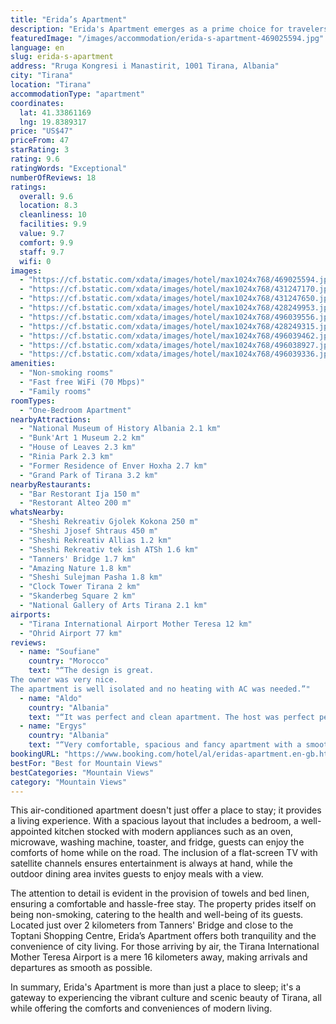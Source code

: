 ```yaml
---
title: "Erida’s Apartment"
description: "Erida's Apartment emerges as a prime choice for travelers seeking the comfort of home with the convenience of a central location in Tirana."
featuredImage: "/images/accommodation/erida-s-apartment-469025594.jpg"
language: en
slug: erida-s-apartment
address: "Rruga Kongresi i Manastirit, 1001 Tirana, Albania"
city: "Tirana"
location: "Tirana"
accommodationType: "apartment"
coordinates:
  lat: 41.33861169
  lng: 19.8389317
price: "US$47"
priceFrom: 47
starRating: 3
rating: 9.6
ratingWords: "Exceptional"
numberOfReviews: 18
ratings:
  overall: 9.6
  location: 8.3
  cleanliness: 10
  facilities: 9.9
  value: 9.7
  comfort: 9.9
  staff: 9.7
  wifi: 0
images:
  - "https://cf.bstatic.com/xdata/images/hotel/max1024x768/469025594.jpg?k=bc649544ae99fab6f01ca44dafaa206e86264aef02b4c3c615f4f8e2bafe3971&o=&hp=1"
  - "https://cf.bstatic.com/xdata/images/hotel/max1024x768/431247170.jpg?k=2d1d01b315fa094c68c8f6938f2d6e7406bcf6ad237dfdc381ffc3085ffe5e5d&o=&hp=1"
  - "https://cf.bstatic.com/xdata/images/hotel/max1024x768/431247650.jpg?k=534125d318b1ad29ec6c9e94ac4c6e03161f897d627c15c476c99d3bbd6d8cdb&o=&hp=1"
  - "https://cf.bstatic.com/xdata/images/hotel/max1024x768/428249953.jpg?k=1d148c51c71bbc85c62923632832ad6e5925dd827c1bdce57b3d9204b122329e&o=&hp=1"
  - "https://cf.bstatic.com/xdata/images/hotel/max1024x768/496039556.jpg?k=b339bfeb2e619cd00c4336695c40395e349c521b0d9aada28f56f7d07b767d2c&o=&hp=1"
  - "https://cf.bstatic.com/xdata/images/hotel/max1024x768/428249315.jpg?k=b6b378acdd93209f0ca9078a2be34d351211766d1c39578418e4447d1c808dbf&o=&hp=1"
  - "https://cf.bstatic.com/xdata/images/hotel/max1024x768/496039462.jpg?k=98f6dd75d5ab2060f5c1e2ae7578073f923ad6d6782c8dc1d92f09d0891172c3&o=&hp=1"
  - "https://cf.bstatic.com/xdata/images/hotel/max1024x768/496038927.jpg?k=3964036a8bfcf3a634165cf2b26a8c0bacd497b423a850049a86ce65e1f47e3b&o=&hp=1"
  - "https://cf.bstatic.com/xdata/images/hotel/max1024x768/496039336.jpg?k=5bdcfeed7538893396bab37fc68c243a817bfea57c24fecbcb9e2d8b512ef665&o=&hp=1"
amenities:
  - "Non-smoking rooms"
  - "Fast free WiFi (70 Mbps)"
  - "Family rooms"
roomTypes:
  - "One-Bedroom Apartment"
nearbyAttractions:
  - "National Museum of History Albania 2.1 km"
  - "Bunk'Art 1 Museum 2.2 km"
  - "House of Leaves 2.3 km"
  - "Rinia Park 2.3 km"
  - "Former Residence of Enver Hoxha 2.7 km"
  - "Grand Park of Tirana 3.2 km"
nearbyRestaurants:
  - "Bar Restorant Ija 150 m"
  - "Restorant Alteo 200 m"
whatsNearby:
  - "Sheshi Rekreativ Gjolek Kokona 250 m"
  - "Sheshi Jjosef Shtraus 450 m"
  - "Sheshi Rekreativ Allias 1.2 km"
  - "Sheshi Rekreativ tek ish ATSh 1.6 km"
  - "Tanners' Bridge 1.7 km"
  - "Amazing Nature 1.8 km"
  - "Sheshi Sulejman Pasha 1.8 km"
  - "Clock Tower Tirana 2 km"
  - "Skanderbeg Square 2 km"
  - "National Gallery of Arts Tirana 2.1 km"
airports:
  - "Tirana International Airport Mother Teresa 12 km"
  - "Ohrid Airport 77 km"
reviews:
  - name: "Soufiane"
    country: "Morocco"
    text: "“The design is great.
The owner was very nice.
The apartment is well isolated and no heating with AC was needed.”"
  - name: "Aldo"
    country: "Albania"
    text: "“It was perfect and clean apartment. The host was perfect person!”"
  - name: "Ergys"
    country: "Albania"
    text: "“Very comfortable, spacious and fancy apartment with a smooth self check in process. You can find parking there.”"
bookingURL: "https://www.booking.com/hotel/al/eridas-apartment.en-gb.html?aid=8035640"
bestFor: "Best for Mountain Views"
bestCategories: "Mountain Views"
category: "Mountain Views"
---
```


This air-conditioned apartment doesn't just offer a place to stay; it provides a living experience. With a spacious layout that includes a bedroom, a well-appointed kitchen stocked with modern appliances such as an oven, microwave, washing machine, toaster, and fridge, guests can enjoy the comforts of home while on the road. The inclusion of a flat-screen TV with satellite channels ensures entertainment is always at hand, while the outdoor dining area invites guests to enjoy meals with a view.

The attention to detail is evident in the provision of towels and bed linen, ensuring a comfortable and hassle-free stay. The property prides itself on being non-smoking, catering to the health and well-being of its guests. Located just over 2 kilometers from Tanners' Bridge and close to the Toptani Shopping Centre, Erida’s Apartment offers both tranquility and the convenience of city living. For those arriving by air, the Tirana International Mother Teresa Airport is a mere 16 kilometers away, making arrivals and departures as smooth as possible.

In summary, Erida's Apartment is more than just a place to sleep; it's a gateway to experiencing the vibrant culture and scenic beauty of Tirana, all while offering the comforts and conveniences of modern living.